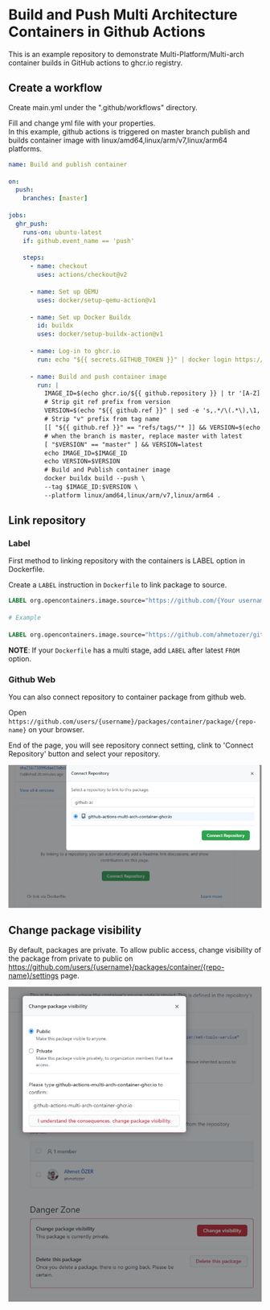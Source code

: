 # Build and Push Multi Architecture Containers in Github Actions

This is an example repository to demonstrate Multi-Platform/Multi-arch container builds in GitHub actions to ghcr.io registry.

<!--
## Create a token for login

For publishing containers into your account, the system requires a token to the authentication.

- Open tokens page [https://github.com/settings/tokens/new](https://github.com/settings/tokens/new)
- Create a Token with repo, write:packages and delete:packages permissions.
    ![](/img/Screenshot_1.jpg)
- Copy generated token.
    ![](/img/Screenshot_2.jpg)
- Open repository settings, click actions option which is under Secrets scope and create New repository secret.
    ![](/img/Screenshot_3.jpg)
-->

## Create a workflow

Create main.yml under the ".github/workflows" directory.

Fill and change yml file with your properties.  
In this example, github actions is triggered on master branch publish and builds container image with linux/amd64,linux/arm/v7,linux/arm64 platforms.

```yml
name: Build and publish container

on:
  push:
    branches: [master]

jobs:
  ghr_push:
    runs-on: ubuntu-latest
    if: github.event_name == 'push'

    steps:
      - name: checkout
        uses: actions/checkout@v2

      - name: Set up QEMU
        uses: docker/setup-qemu-action@v1

      - name: Set up Docker Buildx
        id: buildx
        uses: docker/setup-buildx-action@v1

      - name: Log-in to ghcr.io
        run: echo "${{ secrets.GITHUB_TOKEN }}" | docker login https://ghcr.io -u ${{ github.actor }} --password-stdin

      - name: Build and push container image
        run: |
          IMAGE_ID=$(echo ghcr.io/${{ github.repository }} | tr '[A-Z]' '[a-z]')
          # Strip git ref prefix from version
          VERSION=$(echo "${{ github.ref }}" | sed -e 's,.*/\(.*\),\1,')
          # Strip "v" prefix from tag name
          [[ "${{ github.ref }}" == "refs/tags/"* ]] && VERSION=$(echo $VERSION | sed -e 's/^v//')
          # when the branch is master, replace master with latest
          [ "$VERSION" == "master" ] && VERSION=latest
          echo IMAGE_ID=$IMAGE_ID
          echo VERSION=$VERSION
          # Build and Publish container image
          docker buildx build --push \
          --tag $IMAGE_ID:$VERSION \
          --platform linux/amd64,linux/arm/v7,linux/arm64 .
```

## Link repository

### Label

First method to linking repository with the containers is LABEL option in Dockerfile.

Create a `LABEL` instruction in `Dockerfile` to link package to source.

```Dockerfile
LABEL org.opencontainers.image.source="https://github.com/{Your username}/{your repository name}"

# Example

LABEL org.opencontainers.image.source="https://github.com/ahmetozer/github-actions-multi-arch-container-ghcr.io"
```

**NOTE**: If your `Dockerfile` has a multi stage, add `LABEL` after latest `FROM` option.

### Github Web

You can also connect repository to container package from github web.

Open `https://github.com/users/{username}/packages/container/package/{repo-name}` on your browser.

End of the page, you will see repository connect setting, clink to 'Connect Repository' button and select your repository.

![](/img/Screenshot_4.jpg)

## Change package visibility

By default, packages are private. To allow public access, change visibility of the package from private to public on https://github.com/users/{username}/packages/container/{repo-name}/settings page.

![](/img/Screenshot_5.jpg)